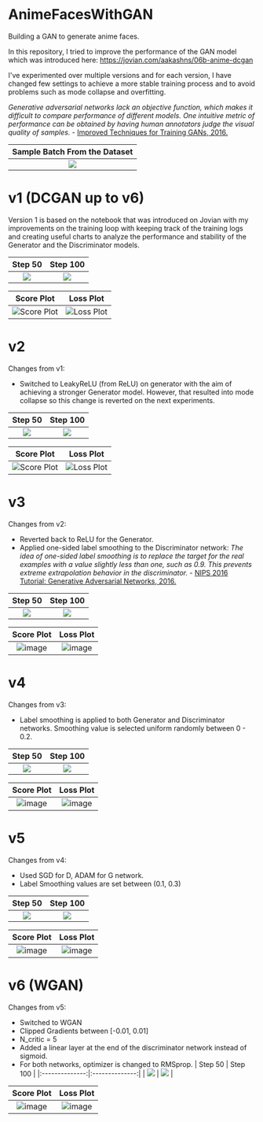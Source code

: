 # AnimeFacesWithGAN
Building a GAN to generate anime faces.

In this repository, I tried to improve the performance of the GAN model which was introduced here: https://jovian.com/aakashns/06b-anime-dcgan

I've experimented over multiple versions and for each version, I have changed few settings to achieve a more stable training process and to avoid problems such as mode collapse and overfitting.

*Generative adversarial networks lack an objective function, which makes it difficult to compare performance of different models. One intuitive metric of performance can be obtained by having human annotators judge the visual quality of samples.* - [Improved Techniques for Training GANs, 2016.](https://arxiv.org/abs/1606.03498)

Sample Batch From the Dataset|
:---:|
![](https://github.com/yigitsevim/AnimeFacesWithGAN/blob/main/sample.png)|

# v1 (DCGAN up to v6)
Version 1 is based on the notebook that was introduced on Jovian with my improvements on the training loop with keeping track of the training logs and creating useful charts to analyze the performance and stability of the Generator and the Discriminator models.

| Step 50 | Step 100 |
|:--------------:|:--------------:|
| ![](https://github.com/yigitsevim/AnimeFacesWithGAN/blob/main/v1/generated/generated-images-0050.png) | ![](https://github.com/yigitsevim/AnimeFacesWithGAN/blob/main/v1/generated/generated-images-0100.png) |

| Score Plot | Loss Plot |
|:----------:|:----------:|
| ![Score Plot](https://github.com/yigitsevim/AnimeFacesWithGAN/assets/58977041/b62e8c9d-a7f5-4b19-8ada-3bbfa72ee2d4) | ![Loss Plot](https://github.com/yigitsevim/AnimeFacesWithGAN/assets/58977041/e3ed3fe8-7252-4769-b318-cc7c53f608e8) |

# v2

Changes from v1: 
- Switched to LeakyReLU (from ReLU) on generator with the aim of achieving a stronger Generator model. However, that resulted into mode collapse so this change is reverted on the next experiments.

| Step 50 | Step 100 |
|:--------------:|:--------------:|
| ![](https://github.com/yigitsevim/AnimeFacesWithGAN/blob/main/v2/generated/generated-images-0050.png) | ![](https://github.com/yigitsevim/AnimeFacesWithGAN/blob/main/v2/generated/generated-images-0100.png) |

| Score Plot | Loss Plot |
|:----------:|:----------:|
| ![Score Plot](https://github.com/yigitsevim/AnimeFacesWithGAN/assets/58977041/99872d5b-a4fa-4784-9bb6-6c936129ad8d) | ![Loss Plot](https://github.com/yigitsevim/AnimeFacesWithGAN/assets/58977041/828bfe1e-5252-4a4b-b2fe-b12163007beb)|

# v3
  
Changes from v2: 
- Reverted back to ReLU for the Generator.
- Applied one-sided label smoothing to the Discriminator network: *The idea of one-sided label smoothing is to replace the target for the real examples with a value slightly less than one, such as 0.9. This prevents extreme extrapolation behavior in the discriminator.* - [NIPS 2016 Tutorial: Generative Adversarial Networks, 2016.](https://arxiv.org/abs/1701.00160) 

| Step 50 | Step 100 |
|:--------------:|:--------------:|
| ![](https://github.com/yigitsevim/AnimeFacesWithGAN/blob/main/v3/generated/generated-images-0050.png) | ![](https://github.com/yigitsevim/AnimeFacesWithGAN/blob/main/v3/generated/generated-images-0100.png) |

| Score Plot | Loss Plot |
|:----------:|:----------:| 
|![image](https://github.com/yigitsevim/AnimeFacesWithGAN/assets/58977041/103bc25b-580a-4e1b-bafd-e954b242ab62) | ![image](https://github.com/yigitsevim/AnimeFacesWithGAN/assets/58977041/3a50f973-e090-4b88-a46e-00541aa4d354)|

# v4

Changes from v3: 
- Label smoothing is applied to both Generator and Discriminator networks. Smoothing value is selected uniform randomly between 0 - 0.2.

| Step 50 | Step 100 |
|:--------------:|:--------------:|
| ![](https://github.com/yigitsevim/AnimeFacesWithGAN/blob/main/v4/generated/generated-images-0050.png) | ![](https://github.com/yigitsevim/AnimeFacesWithGAN/blob/main/v4/generated/generated-images-0100.png) |

| Score Plot | Loss Plot |
|:----------:|:----------:| 
|![image](https://github.com/yigitsevim/AnimeFacesWithGAN/assets/58977041/0137416f-a1a9-4838-a37a-4580cde4145c) | ![image](https://github.com/yigitsevim/AnimeFacesWithGAN/assets/58977041/bd5a257d-d4a6-483a-a345-c8c91ed11017)

# v5
Changes from v4: 
- Used SGD for D, ADAM for G network.
- Label Smoothing values are set between (0.1, 0.3)

| Step 50 | Step 100 |
|:--------------:|:--------------:|
| ![](https://github.com/yigitsevim/AnimeFacesWithGAN/blob/main/v5/generated/generated-images-0050.png) | ![](https://github.com/yigitsevim/AnimeFacesWithGAN/blob/main/v5/generated/generated-images-0100.png) |

| Score Plot | Loss Plot |
|:----------:|:----------:| 
|![image](https://github.com/yigitsevim/AnimeFacesWithGAN/assets/58977041/25c01fee-2c6f-4c5a-aa9c-8d5e3f4541b2) | ![image](https://github.com/yigitsevim/AnimeFacesWithGAN/assets/58977041/f384cdcf-c8dd-49f7-9fac-300ce8756a4b)

# v6 (WGAN)
Changes from v5:
- Switched to WGAN
- Clipped Gradients between [-0.01, 0.01]
- N_critic = 5
- Added a linear layer at the end of the discriminator network instead of sigmoid.
- For both networks, optimizer is changed to RMSprop.
| Step 50 | Step 100 |
|:--------------:|:--------------:|
| ![](https://github.com/yigitsevim/AnimeFacesWithGAN/blob/main/v6/generated/generated-images-0050.png) | ![](https://github.com/yigitsevim/AnimeFacesWithGAN/blob/main/v6/generated/generated-images-0100.png) |

| Score Plot | Loss Plot |
|:----------:|:----------:| 
|![image](https://github.com/yigitsevim/AnimeFacesWithGAN/assets/58977041/78568cad-95f1-4fa4-98cd-640e7cbdb4fe) | ![image](https://github.com/yigitsevim/AnimeFacesWithGAN/assets/58977041/fc0ad3b0-72ce-4850-9221-2dc6b65bef4e)
